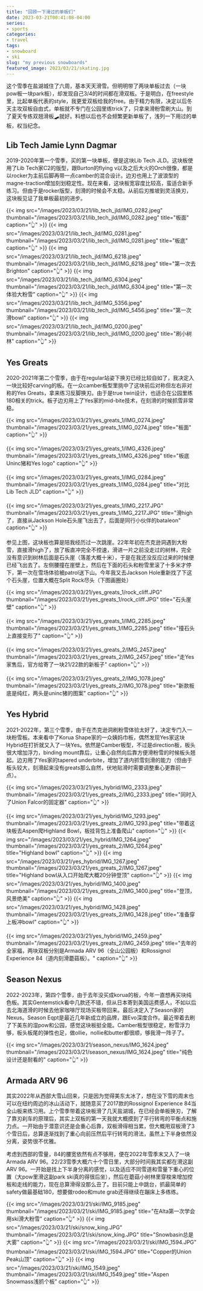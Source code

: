 ```yaml
---
title: "回顾一下滑过的单板们"
date: 2023-03-21T00:41:08-04:00
series:
- sports
categories:
- travel
tags:
- snowboard
- ski
slug: "my previous snowboards"
featured_image: 2023/03/21/skating.jpg
---
```


这个雪季在盐湖城住了六周，基本天天滑雪。但明明带了两块单板过去（一块pow板一块park板），却发现自己3/4的时间都在滑双板。于是明白，在freestyle里，比起单板代表的style，我更爱双板给我的free。由于精力有限，决定以后冬天主攻双板自由式，单板就不专门在公园里练trick了，只拿来滑粉雪刷大山。到了夏天专练双翘滑板🛹就好。料想以后也不会频繁更新单板了，浅列一下用过的单板，权当纪念。

## Lib Tech Jamie Lynn Dagmar

2019-2020年第一个雪季，买的第一块单板，便是这块Lib Tech JLD。这块板使用了Lib Tech家C2的版型，跟Burton的flying v以及之后大火的Orch很像，都是以rocker为主前后脚再带一点camber的混合设计。边刃也用上了波浪型的magne-traction增加刻划稳定性。现在来看，这块板宽容度比较高，蛮适合新手练习。但由于是rocker版型，刻滑的时候会不太稳。从前后刃推坡到灵活换刃，这块板见证了我单板最初的进步。

{{< img src="/images/2023/03/21/lib_tech_jld/IMG_0282.jpeg" thumbnail="/images/2023/03/21/lib_tech_jld/IMG_0282.jpeg" title="板面" caption="👆" >}}
{{< img src="/images/2023/03/21/lib_tech_jld/IMG_0281.jpeg" thumbnail="/images/2023/03/21/lib_tech_jld/IMG_0281.jpeg" title="板底" caption="👆" >}}
{{< img src="/images/2023/03/21/lib_tech_jld/IMG_6218.jpeg" thumbnail="/images/2023/03/21/lib_tech_jld/IMG_6218.jpeg" title="第一次去Brighton" caption="👆" >}}
{{< img src="/images/2023/03/21/lib_tech_jld/IMG_6304.jpeg" thumbnail="/images/2023/03/21/lib_tech_jld/IMG_6304.jpeg" title="第一次体验大粉雪" caption="👆" >}}
{{< img src="/images/2023/03/21/lib_tech_jld/IMG_5356.jpeg" thumbnail="/images/2023/03/21/lib_tech_jld/IMG_5456.jpeg" title="第一次滑bowl" caption="👆" >}}
{{< img src="/images/2023/03/21/lib_tech_jld/IMG_0200.jpeg" thumbnail="/images/2023/03/21/lib_tech_jld/IMG_0200.jpeg" title="刷小树林" caption="👆" >}}

## Yes Greats

2020-2021年第二个雪季，由于在regular站姿下换刃已经比较自如了，我决定入一块比较好carving的板。在一众camber板型里挑中了这块前后对称但左右非对称的Yes Greats，拿来练习反脚换刃。由于是true twin设计，也适合在公园里练180相关的trick。板子边刃用上了Yes家的mid-bite技术，在刻滑的时候抓雪非常稳。

{{< img src="/images/2023/03/21/yes_greats_1/IMG_0274.jpeg" thumbnail="/images/2023/03/21/yes_greats_1/IMG_0274.jpeg" title="板面" caption="👆" >}}

{{< img src="/images/2023/03/21/yes_greats_1/IMG_4326.jpeg" thumbnail="/images/2023/03/21/yes_greats_1/IMG_4326.jpeg" title="板底Uninc猪和Yes logo" caption="👆" >}}

{{< img src="/images/2023/03/21/yes_greats_1/IMG_0284.jpeg" thumbnail="/images/2023/03/21/yes_greats_1/IMG_0284.jpeg" title="对比Lib Tech JLD" caption="👆" >}}

{{< img src="/images/2023/03/21/yes_greats_1/IMG_2217.JPG" thumbnail="/images/2023/03/21/yes_greats_1/IMG_2217.JPG" title="滑high了，直接从Jackson Hole石头崖飞出去了，后面是同行小伙伴的bataleon" caption="👆" >}}

参见上图，这块板也算是陪我经历过一次跳崖。22年年初在杰克逊洞遇到大粉雪，直接滑high了，放了板直冲完全不控速，滑进一片之前没走过的树林，完全没有意识到树林后面是石头崖（落差大概十米），于是在我还没反应过来的时候便已经飞出去了。左侧腰撞在崖壁上，然后在下面的石头和粉雪里滚了十多米才停下，第一次在雪场体验被patrol送下山。今年我又去Jackson Hole重新找了下这个石头崖，位置大概在Split Rock尽头（下图画圈处）

{{< img src="/images/2023/03/21/yes_greats_1/rock_cliff.JPG" thumbnail="/images/2023/03/21/yes_greats_1/rock_cliff.JPG" title="石头崖壁" caption="👆" >}}

{{< img src="/images/2023/03/21/yes_greats_1/IMG_2285.jpeg" thumbnail="/images/2023/03/21/yes_greats_1/IMG_2285.jpeg" title="撞石头上直接变形了" caption="👆" >}}

{{< img src="/images/2023/03/21/yes_greats_2/IMG_2457.jpeg" thumbnail="/images/2023/03/21/yes_greats_2/IMG_2457.jpeg" title="走Yes家售后，官方给寄了一块21/22款的新板子" caption="👆" >}}

{{< img src="/images/2023/03/21/yes_greats_2/IMG_1078.jpeg" thumbnail="/images/2023/03/21/yes_greats_2/IMG_1078.jpeg" title="新款板底是纯红，两头是uninc猪的图案" caption="👆" >}}

## Yes Hybrid

2021-2022年，第三个雪季，由于在杰克逊洞刷粉雪体验太好了，决定专门入一块粉雪板。本来看中了Korua Shape家的一众姨妈巾板，偶然发现Yes家这块Hybrid在打折就又入了一块Yes。依然是Camber板型，不过是direction板，板头很大增加浮力，binding mount靠后，让重心自然向后靠方便滑粉雪的时候板头翘起。边刃用了Yes家的tapered underbite，增加了道内抓雪刻滑的能力（但由于板头较大，刻滑起来没有greats那么自然，伏地贴滑时需要调整重心更靠前一点）。

{{< img src="/images/2023/03/21/yes_hybrid/IMG_2333.jpeg" thumbnail="/images/2023/03/21/yes_greats_2/IMG_2333.jpeg" title="同时入了Union Falcor的固定器" caption="👆" >}}

{{< img src="/images/2023/03/21/yes_hybrid/IMG_1293.jpeg" thumbnail="/images/2023/03/21/yes_greats_2/IMG_1293.jpeg" title="带着这块板去Aspen爬Highland Bowl，板挂背包上准备爬山" caption="👆" >}}
{{< img src="/images/2023/03/21/yes_hybrid/IMG_1264.jpeg" thumbnail="/images/2023/03/21/yes_greats_2/IMG_1264.jpeg" title="Highland bowl" caption="👆" >}}
{{< img src="/images/2023/03/21/yes_hybrid/IMG_1267.jpeg" thumbnail="/images/2023/03/21/yes_greats_2/IMG_1267.jpeg" title="Highland bowl从入口开始爬大概20分钟登顶" caption="👆" >}}
{{< img src="/images/2023/03/21/yes_hybrid/IMG_1400.jpeg" thumbnail="/images/2023/03/21/yes_greats_2/IMG_1400.jpeg" title="登顶，风景绝美" caption="👆" >}}
{{< img src="/images/2023/03/21/yes_hybrid/IMG_1428.jpeg" thumbnail="/images/2023/03/21/yes_greats_2/IMG_1428.jpeg" title="准备穿上板冲bowl" caption="👆" >}}

{{< img src="/images/2023/03/21/yes_hybrid/IMG_2459.jpeg" thumbnail="/images/2023/03/21/yes_greats_2/IMG_2459.jpeg" title="去年的全家福，两块双板分别是Armada ARV 96（全山公园板）和Rossignol Experience 84（道内刻滑蘑菇板）。" caption="👆" >}}

## Season Nexus

2022-2023年，第四个雪季，由于去年没买成korua的板，今年一直想再买块纯色板。其实Gentemstick看中几款还不错，但从日本寄到美国运费感人，不如以后去北海道滑的时候去他家咖啡厅现场买板带回来。最后决定入了Season家的Nexus。Season Eqpt是最近几年新成立的品牌，跟Evo深度合作。最近带着去刷了下美东的湿pow和公园，感觉这块板挺全能。Camber板型很稳定，粉雪浮力够，板头板尾的弹性也足，做ollie，nollie和butter都很顺，够我滑一阵子了。

{{< img src="/images/2023/03/21/season_nexus/IMG_1624.jpeg" thumbnail="/images/2023/03/21/season_nexus/IMG_1624.jpeg" title="纯色设计还是耐看的" caption="👆" >}}

## Armada ARV 96

其实2022年从西部大雪山回来，只是因为觉得美东太冰了，想在没下雪的周末也可以在纽约周边的冰山活动下，就随意买了2017款的Rossignol Experience 84当全山板来练习用。上个雪季带着这块板滑了几天盐湖城，在已经会单板换刃，了解了靠刃刹车的原理后，其实上双板的第一天我就大概摸到了平行转弯的平衡点和施力点。一开始由于潜意识还是会重心后靠，双板滑得相当累，但大概用双板滑了3个雪日后，总算逐渐找到了重心向前压然后平行转弯的滑法，虽然上下半身依然没分离，姿势很不优雅。

考虑到西部的雪量，84的腰宽依然有点不够用，便在2022年雪季末又入了一块Armada ARV 96。22/23雪季大概六十个雪日里，大部分时间我其实都在滑这副ARV 96。一开始是找上下半身分离的感觉，以及适应不同雪道和雪量下重心的位置（大pow里滑这副park ski真的得很后坐），然后在蘑菇小树林里穿梭来增加控板和走线的能力，现在总算滑得没那么丑了。目前只能上中跳台，抓最简单的safety做最基础180，想要做rodeo和mute grab还得继续在蹦床上多练练。

{{< img src="/images/2023/03/21/ski/IMG_9185.jpeg" thumbnail="/images/2023/03/21/ski/IMG_9185.jpeg" title="在Alta第一次学会用ski滑大粉雪" caption="👆" >}}
{{< img src="/images/2023/03/21/ski/snow_king.JPG" thumbnail="/images/2023/03/21/ski/snow_king.JPG" title="Snowbasin总是大雾" caption="👆" >}}
{{< img src="/images/2023/03/21/ski/IMG_1594.JPG" thumbnail="/images/2023/03/21/ski/IMG_1594.JPG" title="Copper的Union Peak山顶" caption="👆" >}}
{{< img src="/images/2023/03/21/ski/IMG_1549.jpeg" thumbnail="/images/2023/03/21/ski/IMG_1549.jpeg" title="Aspen Snowmass浅抓个板" caption="👆" >}}

